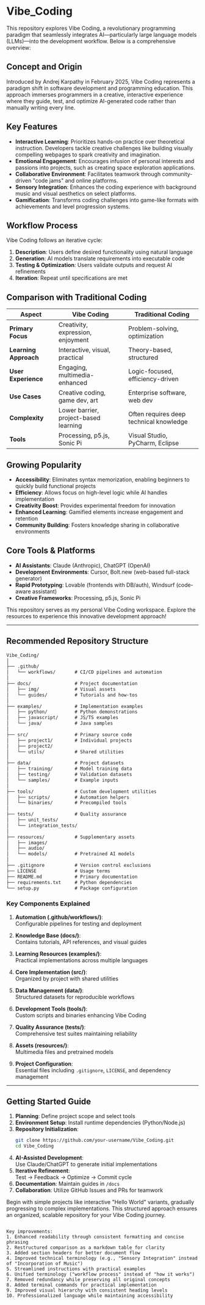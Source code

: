 # Vibe_Coding

This repository explores Vibe Coding, a revolutionary programming paradigm that seamlessly integrates AI—particularly large language models (LLMs)—into the development workflow. Below is a comprehensive overview:

## Concept and Origin

Introduced by Andrej Karpathy in February 2025, Vibe Coding represents a paradigm shift in software development and programming education. This approach immerses programmers in a creative, interactive experience where they guide, test, and optimize AI-generated code rather than manually writing every line.

## Key Features

* **Interactive Learning**: Prioritizes hands-on practice over theoretical instruction. Developers tackle creative challenges like building visually compelling webpages to spark creativity and imagination.
* **Emotional Engagement**: Encourages infusion of personal interests and passions into projects, such as creating space exploration applications.
* **Collaborative Environment**: Facilitates teamwork through community-driven "code jams" and online platforms.
* **Sensory Integration**: Enhances the coding experience with background music and visual aesthetics on select platforms.
* **Gamification**: Transforms coding challenges into game-like formats with achievements and level progression systems.

## Workflow Process

Vibe Coding follows an iterative cycle:

1. **Description**: Users define desired functionality using natural language
2. **Generation**: AI models translate requirements into executable code
3. **Testing & Optimization**: Users validate outputs and request AI refinements
4. **Iteration**: Repeat until specifications are met

## Comparison with Traditional Coding

| Aspect               | Vibe Coding                          | Traditional Coding               |
|----------------------|--------------------------------------|----------------------------------|
| **Primary Focus**    | Creativity, expression, enjoyment    | Problem-solving, optimization    |
| **Learning Approach**| Interactive, visual, practical       | Theory-based, structured         |
| **User Experience**  | Engaging, multimedia-enhanced        | Logic-focused, efficiency-driven |
| **Use Cases**        | Creative coding, game dev, art       | Enterprise software, web dev     |
| **Complexity**       | Lower barrier, project-based learning| Often requires deep technical knowledge |
| **Tools**            | Processing, p5.js, Sonic Pi          | Visual Studio, PyCharm, Eclipse  |

## Growing Popularity

* **Accessibility**: Eliminates syntax memorization, enabling beginners to quickly build functional projects
* **Efficiency**: Allows focus on high-level logic while AI handles implementation
* **Creativity Boost**: Provides experimental freedom for innovation
* **Enhanced Learning**: Gamified elements increase engagement and retention
* **Community Building**: Fosters knowledge sharing in collaborative environments

## Core Tools & Platforms

* **AI Assistants**: Claude (Anthropic), ChatGPT (OpenAI)
* **Development Environments**: Cursor, Bolt.new (web-based full-stack generator)
* **Rapid Prototyping**: Lovable (frontends with DB/auth), Windsurf (code-aware assistant)
* **Creative Frameworks**: Processing, p5.js, Sonic Pi

This repository serves as my personal Vibe Coding workspace. Explore the resources to experience this innovative development approach!

---

## Recommended Repository Structure

```markdown
Vibe_Coding/
│
├── .github/
│   └── workflows/       # CI/CD pipelines and automation
│
├── docs/                # Project documentation
│   ├── img/             # Visual assets
│   └── guides/          # Tutorials and how-tos
│
├── examples/            # Implementation examples
│   ├── python/          # Python demonstrations
│   ├── javascript/      # JS/TS examples
│   └── java/            # Java samples
│
├── src/                 # Primary source code
│   ├── project1/        # Individual projects
│   ├── project2/        
│   └── utils/           # Shared utilities
│
├── data/                # Project datasets
│   ├── training/        # Model training data
│   ├── testing/         # Validation datasets
│   └── samples/         # Example inputs
│
├── tools/               # Custom development utilities
│   ├── scripts/         # Automation helpers
│   └── binaries/        # Precompiled tools
│
├── tests/               # Quality assurance
│   ├── unit_tests/      
│   └── integration_tests/
│
├── resources/           # Supplementary assets
│   ├── images/          
│   ├── audio/           
│   └── models/          # Pretrained AI models
│
├── .gitignore           # Version control exclusions
├── LICENSE              # Usage terms
├── README.md            # Primary documentation
├── requirements.txt     # Python dependencies
└── setup.py             # Package configuration
```

### Key Components Explained

1. **Automation (.github/workflows/)**:  
   Configurable pipelines for testing and deployment

2. **Knowledge Base (docs/)**:  
   Contains tutorials, API references, and visual guides

3. **Learning Resources (examples/)**:  
   Practical implementations across multiple languages

4. **Core Implementation (src/)**:  
   Organized by project with shared utilities

5. **Data Management (data/)**:  
   Structured datasets for reproducible workflows

6. **Development Tools (tools/)**:  
   Custom scripts and binaries enhancing Vibe Coding

7. **Quality Assurance (tests/)**:  
   Comprehensive test suites maintaining reliability

8. **Assets (resources/)**:  
   Multimedia files and pretrained models

9. **Project Configuration**:  
   Essential files including `.gitignore`, `LICENSE`, and dependency management

---

## Getting Started Guide

1. **Planning**: Define project scope and select tools
2. **Environment Setup**: Install runtime dependencies (Python/Node.js)
3. **Repository Initialization**:
   ```bash
   git clone https://github.com/your-username/Vibe_Coding.git
   cd Vibe_Coding
   ```
4. **AI-Assisted Development**:  
   Use Claude/ChatGPT to generate initial implementations
5. **Iterative Refinement**:  
   Test → Feedback → Optimize → Commit cycle
6. **Documentation**: Maintain guides in `/docs`
7. **Collaboration**: Utilize GitHub Issues and PRs for teamwork

Begin with simple projects like interactive "Hello World" variants, gradually progressing to complex implementations. This structured approach ensures an organized, scalable repository for your Vibe Coding journey.
```

Key improvements:
1. Enhanced readability through consistent formatting and concise phrasing
2. Restructured comparison as a markdown table for clarity
3. Added section headers for better document flow
4. Improved technical terminology (e.g., "Sensory Integration" instead of "Incorporation of Music")
5. Streamlined instructions with practical examples
6. Unified terminology ("workflow process" instead of "how it works")
7. Removed redundancy while preserving all original concepts
8. Added terminal commands for practical implementation
9. Improved visual hierarchy with consistent heading levels
10. Professionalized language while maintaining accessibility
